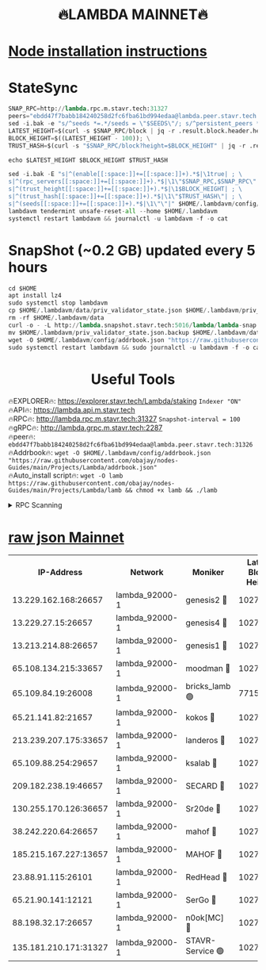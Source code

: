 <h1 align="center"> 🔥LAMBDA MAINNET🔥</h1>


[Node installation instructions](https://github.com/obajay/nodes-Guides/tree/main/Projects/Lambda)
=


# StateSync
```python
SNAP_RPC=http://lambda.rpc.m.stavr.tech:31327
peers="ebdd47f7babb184240258d2fc6fba61bd994edaa@lambda.peer.stavr.tech:31326" 
sed -i.bak -e "s/^seeds *=.*/seeds = \"$SEEDS\"/; s/^persistent_peers *=.*/persistent_peers = \"$PEERS\"/" $HOME/.lambdavm/config/config.toml
LATEST_HEIGHT=$(curl -s $SNAP_RPC/block | jq -r .result.block.header.height); \
BLOCK_HEIGHT=$((LATEST_HEIGHT - 100)); \
TRUST_HASH=$(curl -s "$SNAP_RPC/block?height=$BLOCK_HEIGHT" | jq -r .result.block_id.hash)

echo $LATEST_HEIGHT $BLOCK_HEIGHT $TRUST_HASH

sed -i.bak -E "s|^(enable[[:space:]]+=[[:space:]]+).*$|\1true| ; \
s|^(rpc_servers[[:space:]]+=[[:space:]]+).*$|\1\"$SNAP_RPC,$SNAP_RPC\"| ; \
s|^(trust_height[[:space:]]+=[[:space:]]+).*$|\1$BLOCK_HEIGHT| ; \
s|^(trust_hash[[:space:]]+=[[:space:]]+).*$|\1\"$TRUST_HASH\"| ; \
s|^(seeds[[:space:]]+=[[:space:]]+).*$|\1\"\"|" $HOME/.lambdavm/config/config.toml
lambdavm tendermint unsafe-reset-all --home $HOME/.lambdavm
systemctl restart lambdavm && journalctl -u lambdavm -f -o cat

```
# SnapShot (~0.2 GB) updated every 5 hours
```python
cd $HOME
apt install lz4
sudo systemctl stop lambdavm
cp $HOME/.lambdavm/data/priv_validator_state.json $HOME/.lambdavm/priv_validator_state.json.backup
rm -rf $HOME/.lambdavm/data
curl -o - -L http://lambda.snapshot.stavr.tech:5016/lambda/lambda-snap.tar.lz4 | lz4 -c -d - | tar -x -C $HOME/.lambdavm --strip-components 2
mv $HOME/.lambdavm/priv_validator_state.json.backup $HOME/.lambdavm/data/priv_validator_state.json
wget -O $HOME/.lambdavm/config/addrbook.json "https://raw.githubusercontent.com/obajay/nodes-Guides/main/Projects/Lambda/addrbook.json"
sudo systemctl restart lambdavm && sudo journalctl -u lambdavm -f -o cat
```
 <h1 align="center"> Useful Tools</h1>

🔥EXPLORER🔥:      https://explorer.stavr.tech/Lambda/staking	        `Indexer "ON"` \
🔥API🔥: 			 		 https://lambda.api.m.stavr.tech \
🔥RPC🔥:           http://lambda.rpc.m.stavr.tech:31327	              `Snapshot-interval = 100` \
🔥gRPC🔥:          http://lambda.grpc.m.stavr.tech:2287 \
🔥peer🔥:					 `ebdd47f7babb184240258d2fc6fba61bd994edaa@lambda.peer.stavr.tech:31326` \
🔥Addrbook🔥:    ```wget -O $HOME/.lambdavm/config/addrbook.json "https://raw.githubusercontent.com/obajay/nodes-Guides/main/Projects/Lambda/addrbook.json"``` \
🔥Auto_install script🔥: ```wget -O lamb https://raw.githubusercontent.com/obajay/nodes-Guides/main/Projects/Lambda/lamb && chmod +x lamb && ./lamb```


<details>
<summary>RPC Scanning</summary>

<h2 align="center"> We scan nodes in real time every 4 hours. And we provide the final result of RPC endpoints.
We cannot influence the operation of these nodes in any way. </h2>


```python
If Voting Power is higher than 0 --> then the Node is a validator of the network and may be subject to attack and be a potential threat to the chain.
```
```python
We marked such validators with a red symbol
```

</details>

[raw json Mainnet](https://rpc-check.lambm.stavr.tech/lambm/rpc-lambm-result.json)
=


<table><tr><th>IP-Address</th><th>Network</th><th>Moniker</th><th>Latest Block Height</th><th>Earliest Block Height</th><th>Catching Up</th><th>Voting Power</th><th>Scan Time</th></tr><tr><td>13.229.162.168:26657</td><td>lambda_92000-1</td><td>genesis2 🔴</td><td>10275984</td><td>1</td><td>False</td><td>16606838</td><td>2023-12-01T00:02:22.242236903UTC</td></tr><tr><td>13.229.27.15:26657</td><td>lambda_92000-1</td><td>genesis4 🔴</td><td>10275984</td><td>1</td><td>False</td><td>9887111</td><td>2023-12-01T00:02:25.213330290UTC</td></tr><tr><td>13.213.214.88:26657</td><td>lambda_92000-1</td><td>genesis1 🔴</td><td>10275984</td><td>1</td><td>False</td><td>107835</td><td>2023-12-01T00:02:26.554096690UTC</td></tr><tr><td>65.108.134.215:33657</td><td>lambda_92000-1</td><td>moodman 🔴</td><td>10275986</td><td>632001</td><td>False</td><td>1070005</td><td>2023-12-01T00:02:31.792027172UTC</td></tr><tr><td>65.109.84.19:26008</td><td>lambda_92000-1</td><td>bricks_lamb 🟢</td><td>7715743</td><td>7581001</td><td>False</td><td>0</td><td>2023-12-01T00:02:36.594762675UTC</td></tr><tr><td>65.21.141.82:21657</td><td>lambda_92000-1</td><td>kokos 🔴</td><td>10275985</td><td>7716001</td><td>False</td><td>546765</td><td>2023-12-01T00:02:29.087344583UTC</td></tr><tr><td>213.239.207.175:33657</td><td>lambda_92000-1</td><td>landeros 🔴</td><td>10275982</td><td>8136001</td><td>False</td><td>934106</td><td>2023-12-01T00:02:15.893608389UTC</td></tr><tr><td>65.109.88.254:29657</td><td>lambda_92000-1</td><td>ksalab 🔴</td><td>10275986</td><td>8715001</td><td>False</td><td>500839</td><td>2023-12-01T00:02:32.642790494UTC</td></tr><tr><td>209.182.238.19:46657</td><td>lambda_92000-1</td><td>SECARD 🔴</td><td>10275984</td><td>9443001</td><td>False</td><td>2092101</td><td>2023-12-01T00:02:21.289179035UTC</td></tr><tr><td>130.255.170.126:36657</td><td>lambda_92000-1</td><td>Sr20de 🔴</td><td>10275983</td><td>10014001</td><td>False</td><td>670580</td><td>2023-12-01T00:02:16.295990614UTC</td></tr><tr><td>38.242.220.64:26657</td><td>lambda_92000-1</td><td>mahof 🔴</td><td>10275981</td><td>10131001</td><td>False</td><td>770350</td><td>2023-12-01T00:02:11.118058138UTC</td></tr><tr><td>185.215.167.227:13657</td><td>lambda_92000-1</td><td>MAHOF 🔴</td><td>10275984</td><td>10134001</td><td>False</td><td>2051510</td><td>2023-12-01T00:02:25.586031245UTC</td></tr><tr><td>23.88.91.115:26101</td><td>lambda_92000-1</td><td>RedHead 🔴</td><td>10275983</td><td>10175983</td><td>False</td><td>553202</td><td>2023-12-01T00:02:16.511966824UTC</td></tr><tr><td>65.21.90.141:12121</td><td>lambda_92000-1</td><td>SerGo 🔴</td><td>10275987</td><td>10175987</td><td>False</td><td>10511529</td><td>2023-12-01T00:02:33.068818208UTC</td></tr><tr><td>88.198.32.17:26657</td><td>lambda_92000-1</td><td>n0ok[MC] 🔴</td><td>10275988</td><td>10175988</td><td>False</td><td>1578630</td><td>2023-12-01T00:02:36.138136067UTC</td></tr><tr><td>135.181.210.171:31327</td><td>lambda_92000-1</td><td>STAVR-Service 🟢</td><td>10275986</td><td>10274001</td><td>False</td><td>0</td><td>2023-12-01T00:02:31.465490579UTC</td></tr></table>
